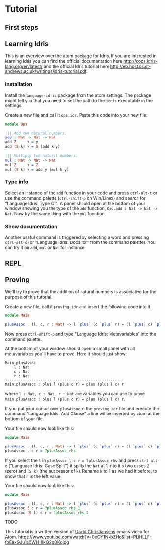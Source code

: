 # Tutorial

## First steps

## Learning Idris

This is an overview over the atom package for Idris.
If you are interested in learning Idris you can find the official documentation here http://docs.idris-lang.org/en/latest/ and the official Idris tutorial here http://eb.host.cs.st-andrews.ac.uk/writings/idris-tutorial.pdf.

### Installation

Install the `language-idris` package from the atom settings.
The package might tell you that you need to set the path to the `idris` executable
in the settings.

Create a new file and call it `ops.idr`.
Paste this code into your new file:

```idris
module Ops

||| Add two natural numbers.
add : Nat -> Nat -> Nat
add Z     y = y
add (S k) y = S (add k y)

||| Multiply two natural numbers.
mul : Nat -> Nat -> Nat
mul Z     y = Z
mul (S k) y = add y (mul k y)
```

### Type info

Select an instance of the `add` function in your code and press `ctrl-alt-t` or use the command palette (`ctrl-shift-p` on Win/Linux) and search for "Language Idris: Type Of".
A panel should open at the bottom of your window showing you the type of the `add` function, `Ops.add : Nat -> Nat -> Nat`.
Now try the same thing with the `mul` function.

### Show documentation

Another useful command is triggered by selecting a word and pressing `ctrl-alt-d` (or "Language Idris: Docs for" from the command palette). You can try it on `add`, `mul` or `Nat` for instance.

## REPL

## Proving

We'll try to prove that the addition of natural numbers is associative for the
purpose of this tutorial.

Create a new file, call it `proving.idr` and insert the following code into it.

```idris
module Main

plusAssoc : (l, c, r : Nat) -> l `plus` (c `plus` r) = (l `plus` c) `plus` r
```

Now press `ctrl-shift-p` and type "Language Idris: Metavariables" into the command palette.

At the bottom of your window should open a small panel with all metavariables you'll have to prove.
Here it should just show:
```
Main.plusAssoc
    l : Nat
    c : Nat
    r : Nat
------------------------------------------------------
Main.plusAssoc : plus l (plus c r) = plus (plus l c) r
```
where `l : Nat, c : Nat, r : Nat` are variables you can use to prove
`Main.plusAssoc : plus l (plus c r) = plus (plus l c) r`.

If you put your cursor over `plusAssoc` in the `proving.idr` file and execute the command "Language Idris: Add Clause" a line wil be inserted by atom at the bottom of your file.

Your file should now look like this:
```idris
module Main

plusAssoc : (l, c, r : Nat) -> l `plus` (c `plus` r) = (l `plus` c) `plus` r
plusAssoc l c r = ?plusAssoc_rhs
```

If you select the `l` in `plusAssoc l c r = ?plusAssoc_rhs` and press `ctrl-alt-c` ("Language Idris: Case Split") it splits the `Nat` at `l`
into it's two cases `Z` (zero) and `(S k)` (the successor of `k`).
Rename `k` to `l` as we had it before, to show that it is the left value.

Your file should now look like this:
```idris
module Main

plusAssoc : (l, c, r : Nat) -> l `plus` (c `plus` r) = (l `plus` c) `plus` r
plusAssoc Z c r = ?plusAssoc_rhs_1
plusAssoc (S l) c r = ?plusAssoc_rhs_2
```

TODO

This tutorial is a written version of [David Christiansens](https://twitter.com/d_christiansen) emacs video for Atom.
https://www.youtube.com/watch?v=0eOY1NxbZHo&list=PLiHLLF-foEexGJu1a0WH_llkQ2gOKqipg
